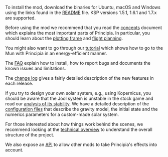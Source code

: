 To install the mod, download the binaries for Ubuntu, macOS and Windows using the links found in the [README](https://github.com/mockingbirdnest/Principia/blob/master/README.md) file.  KSP versions 1.5.1, 1.6.1 and 1.7.x are supported.

Before using the mod we recommend that you read the [concepts](https://github.com/mockingbirdnest/Principia/wiki/Concepts) document which explains the most important parts of Principia.  In particular, you should learn about the [plotting frame](https://github.com/mockingbirdnest/Principia/wiki/Concepts#plotting-frame) and [flight planning](https://github.com/mockingbirdnest/Principia/wiki/Concepts#flight-planning).

You might also want to go through our
[tutorial](https://github.com/mockingbirdnest/Principia/wiki/A-guide-to-going-to-the-Mun-with-Principia) which shows how 
to go to the Mun with Principia in an energy-efficient manner.

The [FAQ](https://github.com/mockingbirdnest/Principia/wiki/Installing,-reporting-bugs,-and-frequently-asked-questions) explain how to install, how to report bugs and documents the known issues and limitations.

The [change log](https://github.com/mockingbirdnest/Principia/wiki/Change-Log) gives a fairly detailed description of the new features in each release.

If you try to design your own solar system, e.g., using Kopernicus, you should be aware that the Jool system is unstable in the stock game and read our [analysis of its stability](https://github.com/mockingbirdnest/Principia/wiki/On-the-dynamical-stability-of-Principia's-modified-Jool-system).  We have a detailed description of the [configuration files](https://github.com/mockingbirdnest/Principia/wiki/Principia-configuration-files) that describe the gravity model, the initial state and the numerics parameters for a custom-made solar system.

For those interested about how things work behind the scenes, we recommend looking at the [technical overview](https://github.com/mockingbirdnest/Principia/wiki/Technical-Overview) to understand the overall structure of the project.

We also expose an [API](https://github.com/mockingbirdnest/Principia/wiki/Interface-for-other-KSP-mods) to allow other mods to take Principia's effects into account.